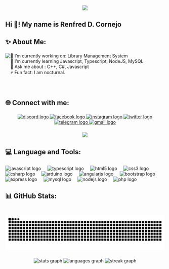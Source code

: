 <div align="center">
  <img height="" src="https://i.pinimg.com/originals/74/5c/c9/745cc90fcc688569610f84bc5d2b2fd6.gif"  />
</div>

###

<h2 align="left">Hi 👋! My name is Renfred D. Cornejo</h2>

###

<h2 align="left">✨ About Me:</h2>

###

<img align="left" height="110" src="https://media4.giphy.com/media/v1.Y2lkPTc5MGI3NjExMjFldjJna25lZWx3aHdkYXZlaW5wcXI2a3JhOWJkMHZsZGJwenR3NyZlcD12MV9pbnRlcm5hbF9naWZfYnlfaWQmY3Q9Zw/nqTPvz4t4SKD2NfYnI/giphy.gif"  />

###

<p align="left">🔭 I’m currently working on: Library Management System<br>🌱 I’m currently learning Javascript, Typescript, NodeJS, MySQL<br>💬 Ask me about : C++, C#, Javascript<br>⚡ Fun fact: I am nocturnal.</p>

###

<br clear="both">

<h2 align="left">🌐 Connect with me:</h2>

###

<div align="center">
  <a href="https://discordapp.com/users/583235502157725706" target="_blank">
    <img src="https://img.shields.io/static/v1?message=Discord&logo=discord&label=&color=7289DA&logoColor=white&labelColor=&style=for-the-badge" height="35" alt="discord logo"  />
  </a>
  <a href="https://www.facebook.com/ren.freddy" target="_blank">
    <img src="https://img.shields.io/static/v1?message=Facebook&logo=facebook&label=&color=1877F2&logoColor=white&labelColor=&style=for-the-badge" height="35" alt="facebook logo"  />
  </a>
  <a href="https://www.instagram.com/ren_freddy/" target="_blank">
    <img src="https://img.shields.io/static/v1?message=Instagram&logo=instagram&label=&color=E4405F&logoColor=white&labelColor=&style=for-the-badge" height="35" alt="instagram logo"  />
  </a>
  <a href="https://x.com/pintsuwu" target="_blank">
    <img src="https://img.shields.io/static/v1?message=Twitter&logo=twitter&label=&color=1DA1F2&logoColor=white&labelColor=&style=for-the-badge" height="35" alt="twitter logo"  />
  </a>
  <a href="t.me/rainf123" target="_blank">
    <img src="https://img.shields.io/static/v1?message=Telegram&logo=telegram&label=&color=2CA5E0&logoColor=white&labelColor=&style=for-the-badge" height="35" alt="telegram logo"  />
  </a>
  <a href="mailto:cornejorenfred@gmail.com" target="_blank">
    <img src="https://img.shields.io/static/v1?message=Gmail&logo=gmail&label=&color=D14836&logoColor=white&labelColor=&style=for-the-badge" height="35" alt="gmail logo"  />
  </a>
</div>

###

<div align="center">
  <img height="" src="https://steamuserimages-a.akamaihd.net/ugc/826818638582871330/0D7428A63D93AD69129192586FC06DC57D17D8B3/?imw=5000&imh=5000&ima=fit&impolicy=Letterbox&imcolor=%23000000&letterbox=false"  />
</div>

###

<h2 align="left">💻 Language and Tools:</h2>

###

<div align="left">
  <img src="https://cdn.jsdelivr.net/gh/devicons/devicon/icons/javascript/javascript-original.svg" height="30" alt="javascript logo"  />
  <img width="12" />
  <img src="https://cdn.jsdelivr.net/gh/devicons/devicon/icons/typescript/typescript-original.svg" height="30" alt="typescript logo"  />
  <img width="12" />
  <img src="https://cdn.jsdelivr.net/gh/devicons/devicon/icons/html5/html5-original.svg" height="30" alt="html5 logo"  />
  <img width="12" />
  <img src="https://cdn.jsdelivr.net/gh/devicons/devicon/icons/css3/css3-original.svg" height="30" alt="css3 logo"  />
  <img width="12" />
  <img src="https://cdn.jsdelivr.net/gh/devicons/devicon/icons/csharp/csharp-original.svg" height="30" alt="csharp logo"  />
  <img width="12" />
  <img src="https://cdn.jsdelivr.net/gh/devicons/devicon/icons/arduino/arduino-original.svg" height="30" alt="arduino logo"  />
  <img width="12" />
  <img src="https://cdn.jsdelivr.net/gh/devicons/devicon/icons/angularjs/angularjs-original.svg" height="30" alt="angularjs logo"  />
  <img width="12" />
  <img src="https://cdn.jsdelivr.net/gh/devicons/devicon/icons/bootstrap/bootstrap-original.svg" height="30" alt="bootstrap logo"  />
  <img width="12" />
  <img src="https://cdn.jsdelivr.net/gh/devicons/devicon/icons/express/express-original.svg" height="30" alt="express logo"  />
  <img width="12" />
  <img src="https://cdn.jsdelivr.net/gh/devicons/devicon/icons/mysql/mysql-original-wordmark.svg" height="30" alt="mysql logo"  />
  <img width="12" />
  <img src="https://cdn.jsdelivr.net/gh/devicons/devicon/icons/nodejs/nodejs-plain-wordmark.svg" height="30" alt="nodejs logo"  />
  <img width="12" />
  <img src="https://cdn.jsdelivr.net/gh/devicons/devicon/icons/php/php-original.svg" height="30" alt="php logo"  />
</div>

###

<h2 align="left">📊 GitHub Stats:</h2>

###

<br clear="both">

<img src="https://raw.githubusercontent.com/Pintsuwu/Pintsuwu/output/snake.svg" alt="Snake animation" />

###

<div align="center">
  <img src="https://github-readme-stats.vercel.app/api?username=Pintsuwu&hide_title=false&hide_rank=false&show_icons=true&include_all_commits=true&count_private=true&disable_animations=false&theme=dracula&locale=en&hide_border=false&order=1" height="150" alt="stats graph"  />
  <img src="https://github-readme-stats.vercel.app/api/top-langs?username=Pintsuwu&locale=en&hide_title=false&layout=compact&card_width=320&langs_count=5&theme=dracula&hide_border=false&order=2" height="150" alt="languages graph"  />
  <img src="https://streak-stats.demolab.com?user=Pintsuwu&locale=en&mode=daily&theme=dracula&hide_border=false&border_radius=5&order=3" height="150" alt="streak graph"  />
</div>

###
